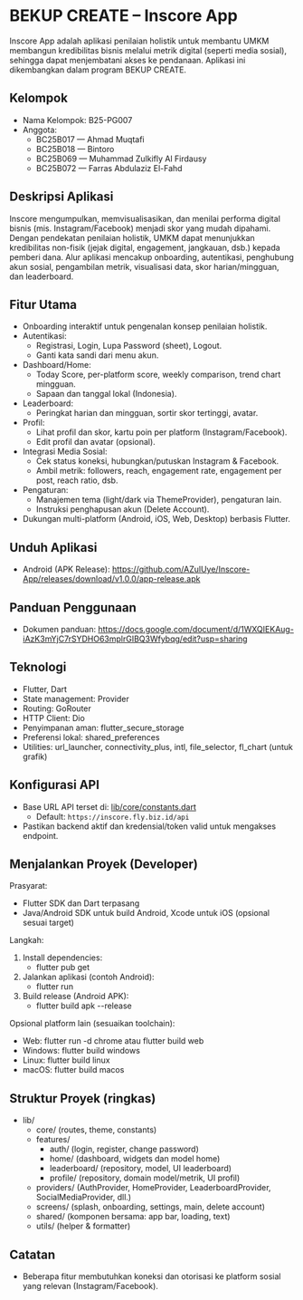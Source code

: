 # BEKUP CREATE – Inscore App

Inscore App adalah aplikasi penilaian holistik untuk membantu UMKM membangun kredibilitas bisnis melalui metrik digital (seperti media sosial), sehingga dapat menjembatani akses ke pendanaan. Aplikasi ini dikembangkan dalam program BEKUP CREATE.

## Kelompok
- Nama Kelompok: B25-PG007
- Anggota:
  - BC25B017 — Ahmad Muqtafi
  - BC25B018 — Bintoro
  - BC25B069 — Muhammad Zulkifly Al Firdausy
  - BC25B072 — Farras Abdulaziz El-Fahd

## Deskripsi Aplikasi
Inscore mengumpulkan, memvisualisasikan, dan menilai performa digital bisnis (mis. Instagram/Facebook) menjadi skor yang mudah dipahami. Dengan pendekatan penilaian holistik, UMKM dapat menunjukkan kredibilitas non-fisik (jejak digital, engagement, jangkauan, dsb.) kepada pemberi dana. Alur aplikasi mencakup onboarding, autentikasi, penghubung akun sosial, pengambilan metrik, visualisasi data, skor harian/mingguan, dan leaderboard.

## Fitur Utama
- Onboarding interaktif untuk pengenalan konsep penilaian holistik.
- Autentikasi:
  - Registrasi, Login, Lupa Password (sheet), Logout.
  - Ganti kata sandi dari menu akun.
- Dashboard/Home:
  - Today Score, per-platform score, weekly comparison, trend chart mingguan.
  - Sapaan dan tanggal lokal (Indonesia).
- Leaderboard:
  - Peringkat harian dan mingguan, sortir skor tertinggi, avatar.
- Profil:
  - Lihat profil dan skor, kartu poin per platform (Instagram/Facebook).
  - Edit profil dan avatar (opsional).
- Integrasi Media Sosial:
  - Cek status koneksi, hubungkan/putuskan Instagram & Facebook.
  - Ambil metrik: followers, reach, engagement rate, engagement per post, reach ratio, dsb.
- Pengaturan:
  - Manajemen tema (light/dark via ThemeProvider), pengaturan lain.
  - Instruksi penghapusan akun (Delete Account).
- Dukungan multi-platform (Android, iOS, Web, Desktop) berbasis Flutter.

## Unduh Aplikasi
- Android (APK Release): https://github.com/AZulUye/Inscore-App/releases/download/v1.0.0/app-release.apk

## Panduan Penggunaan
- Dokumen panduan: https://docs.google.com/document/d/1WXQIEKAug-iAzK3mYjC7rSYDHO63mplrGIBQ3Wfybqg/edit?usp=sharing

## Teknologi
- Flutter, Dart
- State management: Provider
- Routing: GoRouter
- HTTP Client: Dio
- Penyimpanan aman: flutter_secure_storage
- Preferensi lokal: shared_preferences
- Utilities: url_launcher, connectivity_plus, intl, file_selector, fl_chart (untuk grafik)

## Konfigurasi API
- Base URL API terset di: [lib/core/constants.dart](lib/core/constants.dart)
  - Default: `https://inscore.fly.biz.id/api`
- Pastikan backend aktif dan kredensial/token valid untuk mengakses endpoint.

## Menjalankan Proyek (Developer)
Prasyarat:
- Flutter SDK dan Dart terpasang
- Java/Android SDK untuk build Android, Xcode untuk iOS (opsional sesuai target)

Langkah:
1. Install dependencies:
   - flutter pub get
2. Jalankan aplikasi (contoh Android):
   - flutter run
3. Build release (Android APK):
   - flutter build apk --release

Opsional platform lain (sesuaikan toolchain):
- Web: flutter run -d chrome atau flutter build web
- Windows: flutter build windows
- Linux: flutter build linux
- macOS: flutter build macos

## Struktur Proyek (ringkas)
- lib/
  - core/ (routes, theme, constants)
  - features/
    - auth/ (login, register, change password)
    - home/ (dashboard, widgets dan model home)
    - leaderboard/ (repository, model, UI leaderboard)
    - profile/ (repository, domain model/metrik, UI profil)
  - providers/ (AuthProvider, HomeProvider, LeaderboardProvider, SocialMediaProvider, dll.)
  - screens/ (splash, onboarding, settings, main, delete account)
  - shared/ (komponen bersama: app bar, loading, text)
  - utils/ (helper & formatter)

## Catatan
- Beberapa fitur membutuhkan koneksi dan otorisasi ke platform sosial yang relevan (Instagram/Facebook).
